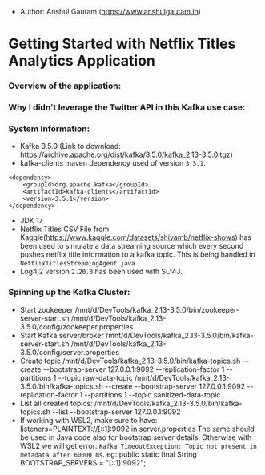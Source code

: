 - Author: Anshul Gautam (https://www.anshulgautam.in)

# Getting Started with Netflix Titles Analytics Application

### Overview of the application:

### Why I didn't leverage the Twitter API in this Kafka use case:


### System Information:
- Kafka 3.5.0 (Link to download: https://archive.apache.org/dist/kafka/3.5.0/kafka_2.13-3.5.0.tgz)
- kafka-clients maven dependency used of version `3.5.1`.
```
<dependency>
    <groupId>org.apache.kafka</groupId>
    <artifactId>kafka-clients</artifactId>
    <version>3.5.1</version>
</dependency>
```
- JDK 17
- Netflix Titles CSV File from Kaggle(https://www.kaggle.com/datasets/shivamb/netflix-shows) has been used to simulate a data streaming source which every second pushes netflix title information to a kafka topic. This is being handled in `NetflixTitlesStreamingAgent.java`.
- Log4j2 version `2.20.0` has been used with SLf4J.

### Spinning up the Kafka Cluster:
- Start zookeeper
/mnt/d/DevTools/kafka_2.13-3.5.0/bin/zookeeper-server-start.sh /mnt/d/DevTools/kafka_2.13-3.5.0/config/zookeeper.properties
- Start Kafka server/broker
/mnt/d/DevTools/kafka_2.13-3.5.0/bin/kafka-server-start.sh /mnt/d/DevTools/kafka_2.13-3.5.0/config/server.properties
- Create topic
/mnt/d/DevTools/kafka_2.13-3.5.0/bin/kafka-topics.sh --create --bootstrap-server 127.0.0.1:9092 --replication-factor 1 --partitions 1 --topic raw-data-topic
/mnt/d/DevTools/kafka_2.13-3.5.0/bin/kafka-topics.sh --create --bootstrap-server 127.0.0.1:9092 --replication-factor 1 --partitions 1 --topic sanitized-data-topic
- List all created topics:
/mnt/d/DevTools/kafka_2.13-3.5.0/bin/kafka-topics.sh --list --bootstrap-server 127.0.0.1:9092
- If working with WSL2, make sure to have:
listeners=PLAINTEXT://[::1]:9092 in server.properties
The same should be used in Java code also for bootstrap server details. Otherwise with WSL2 we will get error: `Kafka TimeoutException: Topic not present in metadata after 60000 ms`. 
eg: 
public static final String BOOTSTRAP_SERVERS = "[::1]:9092";



